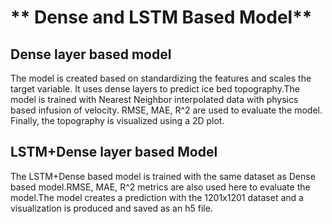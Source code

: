 # ** Dense and LSTM Based Model**
## Dense layer based model

The model is created based on standardizing the features and scales the target variable. It uses dense layers to predict ice bed topography.The model is trained with Nearest Neighbor interpolated data with physics based infusion of velocity. RMSE, MAE, R^2 are used to evaluate the model. Finally, the topography is visualized using a 2D plot. 


## LSTM+Dense layer based Model

The LSTM+Dense based model is trained with the same dataset as Dense based model.RMSE, MAE, R^2 metrics are also used here to evaluate the model.The model creates a prediction with the 1201x1201 dataset and a visualization is produced and saved as an h5 file. 




